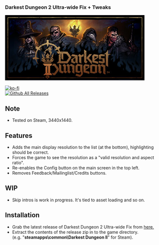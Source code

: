 ### Darkest Dungeon 2 Ultra-wide Fix + Tweaks
![Game Logo](header.jpg)<br>

[![ko-fi](https://ko-fi.com/img/githubbutton_sm.svg)](https://ko-fi.com/F2F2DI3WA)<br>
[![Github All Releases](https://img.shields.io/github/downloads/p1xel8ted/DarkestDungeon2/total.svg)](https://github.com/p1xel8ted/DarkestDungeon2/releases)

## Note

- Tested on Steam, 3440x1440.

## Features

- Adds the main display resolution to the list (at the bottom), highlighting should be correct.
- Forces the game to see the resolution as a "valid resolution and aspect ratio".
- Re-enables the Config button on the main screen in the top left.
- Removes Feedback/Mailinglist/Credits buttons.

## WIP

- Skip intros is work in progress. It's tied to asset loading and so on.

## Installation

- Grab the latest release of Darkest Dungeon 2 Ultra-wide Fix from [here.](https://github.com/p1xel8ted/DarkestDungeon2/releases)
- Extract the contents of the release zip in to the game directory.<br />(e.g. "**steamapps\common\Darkest Dungeon II**" for Steam).
